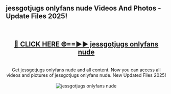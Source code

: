<h2>jessgotjugs onlyfans nude Videos And Photos - Update Files 2025!</h2>
<br>
<div align="center">
<h2><a href="https://linkcuts.com/hfmhzwbr" rel="nofollow">🔴 CLICK HERE 🌐==►► jessgotjugs onlyfans nude</a></h2>
<br>
Get jessgotjugs onlyfans nude and all content. Now you can access all videos and pictures of jessgotjugs onlyfans nude. New Updated Files 2025!
<br>
<br>
<a href="https://linkcuts.com/hfmhzwbr" rel="nofollow" data-target="animated-image.originalLink"><img src="https://i.ibb.co.com/WyWwxjT/player-gif2.gif" alt="jessgotjugs onlyfans nude" style="max-width: 100%; display: inline-block;" data-target="animated-image.originalImage"></a>
</div>
<br>